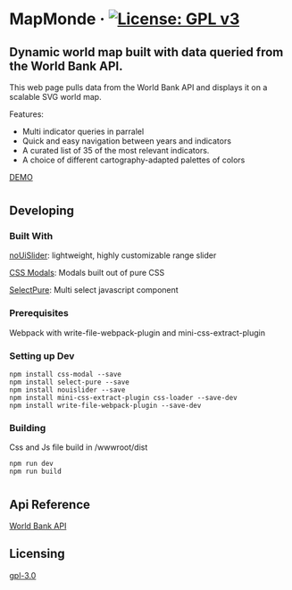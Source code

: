 # MapMonde &middot; [![License: GPL v3](https://img.shields.io/badge/License-GPL%20v3-blue.svg)](https://www.gnu.org/licenses/gpl-3.0)

## Dynamic world map built with data queried from the World Bank API.

This web page pulls data from the World Bank API and displays it on a scalable SVG world map.

Features: 
- Multi indicator queries in parralel
- Quick and easy navigation between years and indicators
- A curated list of 35 of the most relevant indicators.
- A choice of different cartography-adapted palettes of colors

[DEMO](https://mapmonde.netlify.com/)

#
## Developing

### Built With

[noUiSlider](https://github.com/leongersen/noUiSlider): lightweight, highly customizable range slider

[CSS Modals](https://github.com/drublic/css-modal): Modals built out of pure CSS

[SelectPure](https://github.com/maksymddd/select-pure): Multi select javascript component

### Prerequisites
Webpack with write-file-webpack-plugin and mini-css-extract-plugin

### Setting up Dev

```shell
npm install css-modal --save
npm install select-pure --save
npm install nouislider --save
npm install mini-css-extract-plugin css-loader --save-dev
npm install write-file-webpack-plugin --save-dev
```

### Building

Css and Js file build in /wwwroot/dist

```shell
npm run dev
npm run build
```
#
## Api Reference

[World Bank API](https://datahelpdesk.worldbank.org/knowledgebase/articles/889392-api-documentation)

## Licensing

[gpl-3.0](https://www.gnu.org/licenses/gpl-3.0.en.html)